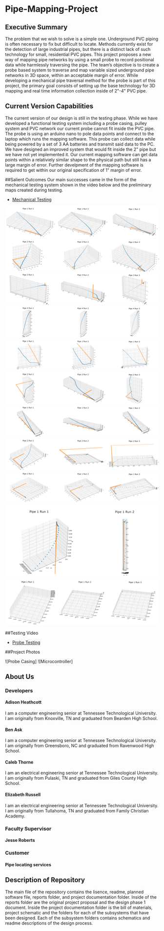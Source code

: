 # Pipe-Mapping-Project

## Executive Summary
The problem that we wish to solve is a simple one. Underground PVC piping is often necessary to fix but difficult to locate. Methods currently exist for the detection of large industrial pipes, but there is a distinct lack of such technology for small, residential PVC
pipes. This project proposes a new way of mapping pipe networks by using a small probe to record positional data
while harmlessly traversing the pipe. The team’s objective is to create a probe based system to traverse and map variable sized underground pipe networks in 3D space, within an acceptable margin of error. While developing a mechanical pipe traversal method for the probe is part of this project, the primary goal consists of setting up the base technology for 3D mapping and real time information collection inside of 2"-4" PVC pipe.


## Current Version Capabilities
The current version of our design is still in the testing phase. While we have developed a functional testing system including a probe casing, pulley system and PVC network our current probe cannot fit inside the PVC pipe. The probe is using an arduino nano to pole data points and connect to the laptop which runs the mapping software. This probe can collect data while being powered by a set of 3 AA batteries and transmit said data to the PC. We have designed an improved system that would fit inside the 2" pipe but we have not yet implemented it. Our current mapping software can get data points within a relativiely similar shape to the physical path but still has a large margin of error. Further develpment of the mapping software is required to get within our original specification of 1" margin of error.


##Salient Outcomes
Our main successes came in the form of the mechanical testing system shown in the video below and the preliminary maps created during testing.
* [Mechanical Testing](https://youtube.com/shorts/g99_hG3kM2Y?feature=share)

![image](/projectDocumentation/modelingsubsystem/It1_Pipe1_Runs.png)
![image](/projectDocumentation/modelingsubsystem/It1_Pipe2_Runs.png)
![image](/projectDocumentation/modelingsubsystem/It1_Pipe3_Runs.png)
![image](/projectDocumentation/modelingsubsystem/It1_Pipe4_Runs.png)
![image](/projectDocumentation/modelingsubsystem/It2_Pipe1_Runs.png)
![image](/projectDocumentation/modelingsubsystem/It2_Pipe2_Runs.png)
![image](/projectDocumentation/modelingsubsystem/It3_Pipe1_Runs.png)
![image](/projectDocumentation/modelingsubsystem/It3_Pipe2_Runs.png)
![image](/projectDocumentation/modelingsubsystem/It4_Pipe1_Runs.png)
![image](/projectDocumentation/modelingsubsystem/It5_Pipe1_Runs.png)
![image](/projectDocumentation/modelingsubsystem/It6_Pipe1_Runs.png)



##Testing Video
* [Probe Testing](https://youtube.com/shorts/lbEazcovoQ8?feature=share)

##Project Photos

![Probe Casing]
![Microcontroller]

## About Us

### Developers

#### Adison Heathcott
I am a computer engineering senior at Tennessee Technological University. I am originally from Knoxville, TN and graduated from Bearden High School.

#### Ben Ask
I am a computer engineering senior at Tennessee Technological University. I am originally from Greensboro, NC and graduated from Ravenwood High School.


#### Caleb Thorne
I am an electrical engineering senior at Tennessee Technological University. I am originally from Pulaski, TN and graduated from Giles County High School.

#### Elizabeth Russell
I am an electrical engineering senior at Tennessee Technological University. I am originally from Tullahoma, TN and graduated from Family Christian Academy.

### Faculty Supervisor

#### Jesse Roberts

### Customer

#### Pipe locating services

## Description of Repository
The main file of the repository contains the lisence, readme, planned software file, reports folder, and project documentation folder. Inside of the reports folder are the original project proposal and the design phase 1 document. Inside the project documentation folder is the bill of materials, project schematic and the folders for each of the subsystems that have been designed. Each of the subsystem folders contains schematics and readme descriptions of the design process.
